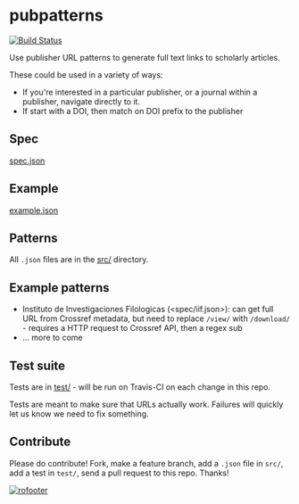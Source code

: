 pubpatterns
===========

[![Build Status](https://travis-ci.org/ropenscilabs/pubpatterns.svg?branch=master)](https://travis-ci.org/ropenscilabs/pubpatterns)

Use publisher URL patterns to generate full text links to scholarly articles.

These could be used in a variety of ways:

* If you're interested in a particular publisher, or a journal within a publisher, navigate directly to it.
* If start with a DOI, then match on DOI prefix to the publisher

## Spec


[spec.json](spec.json)

## Example

[example.json](example.json)

## Patterns

All `.json` files are in the [src/](src/) directory.

## Example patterns

* Instituto de Investigaciones Filologicas (<spec/iif.json>): can get full URL from Crossref metadata, but need to replace `/view/` with `/download/` - requires a HTTP request to Crossref API, then a regex sub
* ... more to come

## Test suite

Tests are in [test/](test/) - will be run on Travis-CI on each change in this repo.

Tests are meant to make sure that URLs actually work. Failures will quickly
let us know we need to fix something.

## Contribute

Please do contribute! Fork, make a feature branch, add a `.json` file in `src/`,
add a test in `test/`, send a pull request to this repo. Thanks!

[![rofooter](http://ropensci.org/public_images/github_footer.png)](http://ropensci.org)
